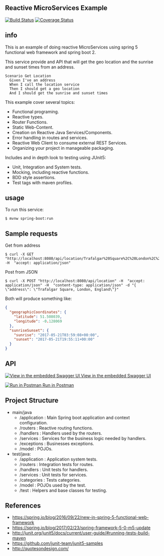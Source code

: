 ## Reactive MicroServices Example

[![Build Status](https://travis-ci.org/LearningByExample/reactive-ms-example.svg?branch=master)](https://travis-ci.org/LearningByExample/reactive-ms-example)
[![Coverage Status](https://coveralls.io/repos/github/LearningByExample/reactive-ms-example/badge.svg?branch=master)](https://coveralls.io/github/LearningByExample/reactive-ms-example?branch=master)
## info
This is an example of doing reactive MicroServices using spring 5 functional web framework and spring boot 2.

This service provide and API that will get the geo location and the sunrise and sunset times from an address.

```Gherkin
Scenario Get Location
  Given I've an address
  When I call the location service
  Then I should get a geo location
  And I should get the sunrise and sunset times
```
This example cover several topics: 

- Functional programing.
- Reactive types.
- Router Functions.
- Static Web-Content.
- Creation on Reactive Java Services/Components.
- Error handling in routes and services.
- Reactive Web Client to consume external REST Services.
- Organizing your project in manageable packaging.

Includes and in depth look to testing using JUnit5:
- Unit, Integration and System tests.
- Mocking, including reactive functions.
- BDD style assertions.
- Test tags with maven profiles.

## usage

To run this service:

```shell
$ mvnw spring-boot:run
```

## Sample requests

Get from address
```shell
$ curl -X GET "http://localhost:8080/api/location/Trafalgar%20Square%2C%20London%2C%20England" -H  "accept: application/json"
```

Post from JSON
```shell
$ curl -X POST "http://localhost:8080/api/location" -H  "accept: application/json" -H  "content-type: application/json" -d "{  \"address\": \"Trafalgar Square, London, England\"}"
```

Both will produce something like:
```json
{
  "geographicCoordinates": {
    "latitude": 51.508039,
    "longitude": -0.128069
  },
  "sunriseSunset": {
    "sunrise": "2017-05-21T03:59:08+00:00",
    "sunset": "2017-05-21T19:55:11+00:00"
  }
}
```

## API
[![View in the embedded Swagger UI](https://avatars0.githubusercontent.com/u/7658037?v=3&s=20) View in the embedded Swagger UI](http://localhost:8080/index.html)

[![Run in Postman](https://lh4.googleusercontent.com/Dfqo9J42K7-xRvHW3GVpTU7YCa_zpy3kEDSIlKjpd2RAvVlNfZe5pn8Swaa4TgCWNTuOJOAfwWY=s20) Run in Postman](https://app.getpostman.com/run-collection/498aea143dc572212f17)

## Project Structure

- main/java
    - /application : Main Spring boot application and context configuration.  
    - /routers : Reactive routing functions.
    - /handlers : Handlers used by the routers.
    - /services : Services for the business logic needed by handlers.
    - /exceptions : Businesses exceptions.
    - /model : POJOs.
- test/java:
    - /application : Application system tests.
    - /routers : Integration tests for routes.
    - /handlers : Unit tests for handlers.
    - /services : Unit tests for services.
    - /categories : Tests categories.
    - /model : POJOs used by the test.
    - /test : Helpers and base classes for testing.

## References

- https://spring.io/blog/2016/09/22/new-in-spring-5-functional-web-framework
- https://spring.io/blog/2017/02/23/spring-framework-5-0-m5-update
- http://junit.org/junit5/docs/current/user-guide/#running-tests-build-maven
- https://github.com/junit-team/junit5-samples
- http://quotesondesign.com/
